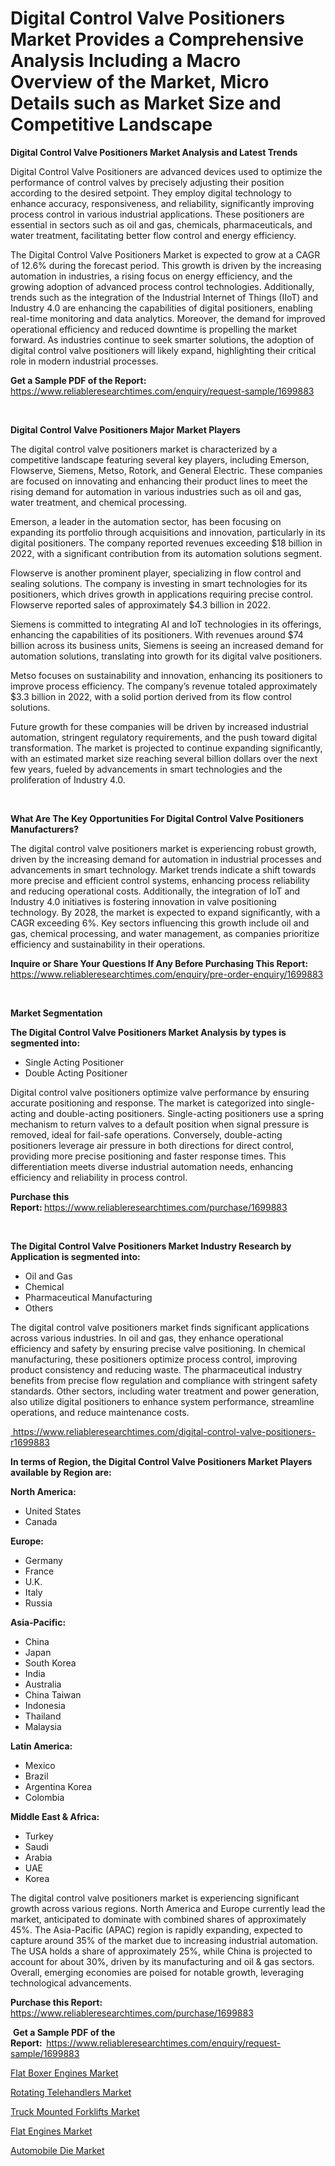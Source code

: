 <p><h1>Digital Control Valve Positioners Market Provides a Comprehensive Analysis Including a Macro Overview of the Market, Micro Details such as Market Size and Competitive Landscape</h1></p><p><strong>Digital Control Valve Positioners Market Analysis and Latest Trends</strong></p>
<p><p>Digital Control Valve Positioners are advanced devices used to optimize the performance of control valves by precisely adjusting their position according to the desired setpoint. They employ digital technology to enhance accuracy, responsiveness, and reliability, significantly improving process control in various industrial applications. These positioners are essential in sectors such as oil and gas, chemicals, pharmaceuticals, and water treatment, facilitating better flow control and energy efficiency.</p><p>The Digital Control Valve Positioners Market is expected to grow at a CAGR of 12.6% during the forecast period. This growth is driven by the increasing automation in industries, a rising focus on energy efficiency, and the growing adoption of advanced process control technologies. Additionally, trends such as the integration of the Industrial Internet of Things (IIoT) and Industry 4.0 are enhancing the capabilities of digital positioners, enabling real-time monitoring and data analytics. Moreover, the demand for improved operational efficiency and reduced downtime is propelling the market forward. As industries continue to seek smarter solutions, the adoption of digital control valve positioners will likely expand, highlighting their critical role in modern industrial processes.</p></p>
<p><strong>Get a Sample PDF of the Report:&nbsp;</strong> <a href="https://www.reliableresearchtimes.com/enquiry/request-sample/1699883?utm_campaign=3444&utm_medium=2&utm_source=Github&utm_content=ia&utm_term=27032025&utm_id=digital-control-valve-positioners">https://www.reliableresearchtimes.com/enquiry/request-sample/1699883</a></p>
<p>&nbsp;</p>
<p><strong>Digital Control Valve Positioners Major Market Players</strong></p>
<p><p>The digital control valve positioners market is characterized by a competitive landscape featuring several key players, including Emerson, Flowserve, Siemens, Metso, Rotork, and General Electric. These companies are focused on innovating and enhancing their product lines to meet the rising demand for automation in various industries such as oil and gas, water treatment, and chemical processing.</p><p>Emerson, a leader in the automation sector, has been focusing on expanding its portfolio through acquisitions and innovation, particularly in its digital positioners. The company reported revenues exceeding $18 billion in 2022, with a significant contribution from its automation solutions segment.</p><p>Flowserve is another prominent player, specializing in flow control and sealing solutions. The company is investing in smart technologies for its positioners, which drives growth in applications requiring precise control. Flowserve reported sales of approximately $4.3 billion in 2022.</p><p>Siemens is committed to integrating AI and IoT technologies in its offerings, enhancing the capabilities of its positioners. With revenues around $74 billion across its business units, Siemens is seeing an increased demand for automation solutions, translating into growth for its digital valve positioners.</p><p>Metso focuses on sustainability and innovation, enhancing its positioners to improve process efficiency. The company’s revenue totaled approximately $3.3 billion in 2022, with a solid portion derived from its flow control solutions.</p><p>Future growth for these companies will be driven by increased industrial automation, stringent regulatory requirements, and the push toward digital transformation. The market is projected to continue expanding significantly, with an estimated market size reaching several billion dollars over the next few years, fueled by advancements in smart technologies and the proliferation of Industry 4.0.</p></p>
<p>&nbsp;</p>
<p><strong>What Are The Key Opportunities For Digital Control Valve Positioners Manufacturers?</strong></p>
<p><p>The digital control valve positioners market is experiencing robust growth, driven by the increasing demand for automation in industrial processes and advancements in smart technology. Market trends indicate a shift towards more precise and efficient control systems, enhancing process reliability and reducing operational costs. Additionally, the integration of IoT and Industry 4.0 initiatives is fostering innovation in valve positioning technology. By 2028, the market is expected to expand significantly, with a CAGR exceeding 6%. Key sectors influencing this growth include oil and gas, chemical processing, and water management, as companies prioritize efficiency and sustainability in their operations.</p></p>
<p><strong>Inquire or Share Your Questions If Any Before Purchasing This Report:</strong> <a href="https://www.reliableresearchtimes.com/enquiry/pre-order-enquiry/1699883?utm_campaign=3444&utm_medium=2&utm_source=Github&utm_content=ia&utm_term=27032025&utm_id=digital-control-valve-positioners">https://www.reliableresearchtimes.com/enquiry/pre-order-enquiry/1699883</a></p>
<p>&nbsp;</p>
<p><strong>Market Segmentation</strong></p>
<p><strong>The Digital Control Valve Positioners Market Analysis by types is segmented into:</strong></p>
<p><ul><li>Single Acting Positioner</li><li>Double Acting Positioner</li></ul></p>
<p><p>Digital control valve positioners optimize valve performance by ensuring accurate positioning and response. The market is categorized into single-acting and double-acting positioners. Single-acting positioners use a spring mechanism to return valves to a default position when signal pressure is removed, ideal for fail-safe operations. Conversely, double-acting positioners leverage air pressure in both directions for direct control, providing more precise positioning and faster response times. This differentiation meets diverse industrial automation needs, enhancing efficiency and reliability in process control.</p></p>
<p><strong>Purchase this Report:&nbsp;</strong><a href="https://www.reliableresearchtimes.com/purchase/1699883?utm_campaign=3444&utm_medium=2&utm_source=Github&utm_content=ia&utm_term=27032025&utm_id=digital-control-valve-positioners">https://www.reliableresearchtimes.com/purchase/1699883</a></p>
<p>&nbsp;</p>
<p><strong>The Digital Control Valve Positioners Market Industry Research by Application is segmented into:</strong></p>
<p><ul><li>Oil and Gas</li><li>Chemical</li><li>Pharmaceutical Manufacturing</li><li>Others</li></ul></p>
<p><p>The digital control valve positioners market finds significant applications across various industries. In oil and gas, they enhance operational efficiency and safety by ensuring precise valve positioning. In chemical manufacturing, these positioners optimize process control, improving product consistency and reducing waste. The pharmaceutical industry benefits from precise flow regulation and compliance with stringent safety standards. Other sectors, including water treatment and power generation, also utilize digital positioners to enhance system performance, streamline operations, and reduce maintenance costs.</p></p>
<p><a href="https://www.reliableresearchtimes.com/digital-control-valve-positioners-r1699883?utm_campaign=3444&utm_medium=2&utm_source=Github&utm_content=ia&utm_term=27032025&utm_id=digital-control-valve-positioners">&nbsp;https://www.reliableresearchtimes.com/digital-control-valve-positioners-r1699883</a></p>
<p><strong>In terms of Region, the Digital Control Valve Positioners Market Players available by Region are:</strong></p>
<p>
    <p> <strong> North America: </strong>
        <ul>
            <li>United States</li>
            <li>Canada</li>
        </ul>
        </p> 
    <p> <strong> Europe: </strong>
        <ul>
            <li>Germany</li>
            <li>France</li>
            <li>U.K.</li>
            <li>Italy</li>
            <li>Russia</li>
        </ul>
        </p> 
    <p> <strong> Asia-Pacific: </strong>
        <ul>
            <li>China</li>
            <li>Japan</li>
            <li>South Korea</li>
            <li>India</li>
            <li>Australia</li>
            <li>China Taiwan</li>
            <li>Indonesia</li>
            <li>Thailand</li>
            <li>Malaysia</li>
        </ul>
        </p> 
    <p> <strong> Latin America: </strong>
        <ul>
            <li>Mexico</li>
            <li>Brazil</li>
            <li>Argentina Korea</li>
            <li>Colombia</li>
        </ul>
        </p> 
    <p> <strong> Middle East & Africa: </strong>
        <ul>
            <li>Turkey</li>
            <li>Saudi</li>
            <li>Arabia</li>
            <li>UAE</li>
            <li>Korea</li>
        </ul>
    </p>
    </p>
<p><p>The digital control valve positioners market is experiencing significant growth across various regions. North America and Europe currently lead the market, anticipated to dominate with combined shares of approximately 45%. The Asia-Pacific (APAC) region is rapidly expanding, expected to capture around 35% of the market due to increasing industrial automation. The USA holds a share of approximately 25%, while China is projected to account for about 30%, driven by its manufacturing and oil & gas sectors. Overall, emerging economies are poised for notable growth, leveraging technological advancements.</p></p>
<p><strong>Purchase this Report: </strong><a href="https://www.reliableresearchtimes.com/purchase/1699883?utm_campaign=3444&utm_medium=2&utm_source=Github&utm_content=ia&utm_term=27032025&utm_id=digital-control-valve-positioners">https://www.reliableresearchtimes.com/purchase/1699883</a></p>
<p>&nbsp;<strong>Get a Sample PDF of the Report:&nbsp;&nbsp;</strong><a href="https://www.reliableresearchtimes.com/enquiry/request-sample/1699883?utm_campaign=3444&utm_medium=2&utm_source=Github&utm_content=ia&utm_term=27032025&utm_id=digital-control-valve-positioners">https://www.reliableresearchtimes.com/enquiry/request-sample/1699883</a></p>
<p><strong></strong></p>
<p><p><a href="https://www.linkedin.com/pulse/analyzing-flat-boxer-engines-market-dynamics-growth-drivers-jzaye?utm_campaign=3444&utm_medium=2&utm_source=Github&utm_content=ia&utm_term=27032025&utm_id=digital-control-valve-positioners">Flat Boxer Engines Market</a></p><p><a href="https://www.linkedin.com/pulse/global-rotating-telehandlers-markets-impressive-current-size-y77re?utm_campaign=3444&utm_medium=2&utm_source=Github&utm_content=ia&utm_term=27032025&utm_id=digital-control-valve-positioners">Rotating Telehandlers Market</a></p><p><a href="https://www.linkedin.com/pulse/industry-projections-global-truck-mounted-forklifts-market-jur6e?utm_campaign=3444&utm_medium=2&utm_source=Github&utm_content=ia&utm_term=27032025&utm_id=digital-control-valve-positioners">Truck Mounted Forklifts Market</a></p><p><a href="https://www.linkedin.com/pulse/in-depth-analysis-flat-engines-market-selling-price-global-ornhe?utm_campaign=3444&utm_medium=2&utm_source=Github&utm_content=ia&utm_term=27032025&utm_id=digital-control-valve-positioners">Flat Engines Market</a></p><p><a href="https://www.linkedin.com/pulse/automobile-die-market-global-regional-analysis-2025-2032-0t9se?utm_campaign=3444&utm_medium=2&utm_source=Github&utm_content=ia&utm_term=27032025&utm_id=digital-control-valve-positioners">Automobile Die Market</a></p></p>